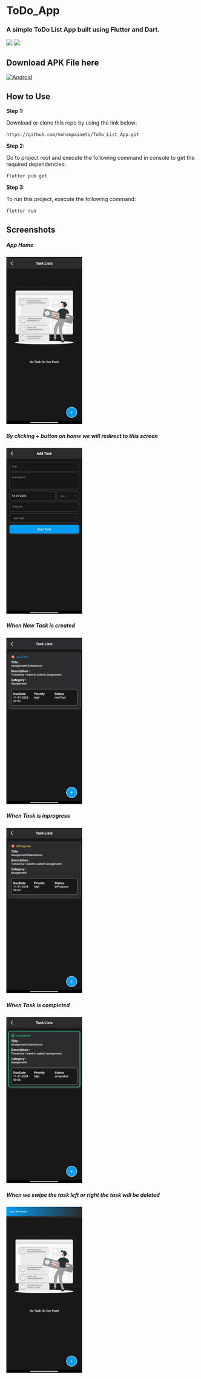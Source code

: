 # ToDo_App

<h3>A simple ToDo List App built using Flutter and Dart.</h3>  
<img src="https://img.shields.io/badge/Flutter-%2302569B.svg?style=for-the-badge&logo=Flutter&logoColor=white)"> 
<img src="https://img.shields.io/badge/dart-%230175C2.svg?style=for-the-badge&logo=dart&logoColor=white">

## Download APK File here

<a href= "https://github.com/mohanpaineti/ToDo_List_App/raw/main/APK%20File/ToDo_App.apk"  download>
  <img src="https://img.shields.io/badge/Android-3DDC84?style=for-the-badge&logo=android&logoColor=white" alt="Android">
</a>

## How to Use 

**Step 1:**

Download or clone this repo by using the link below:

```
https://github.com/mohanpaineti/ToDo_List_App.git
```

**Step 2:**

Go to project root and execute the following command in console to get the required dependencies: 

```
flutter pub get 
```

**Step 3:**

To run this project, execute the following command:

```
flutter run
```

## Screenshots

<h5>App Home</h5>
<img src="Screenshots/1.jpg" alt="App Home" width="200px">
<h5>By clicking + button on home we will redirect to this screen</h5>
<img src="Screenshots/2.jpg" alt="Add Task" width="200px">
<h5>When New Task is created</h5>
<img src="Screenshots/3.jpg" alt="List of Tasks in App Home" width="200px">
<h5>When Task is inprogress</h5>
<img src="Screenshots/4.jpg" alt="Task in progress" width="200px">
<h5>When Task is completed</h5>
<img src="Screenshots/5.jpg" alt="Task Completed" width="200px">
<h5>When we swipe the task left or right the task will be deleted</h5>
<img src="Screenshots/6.jpg" alt="Task Deleted" width="200px">






